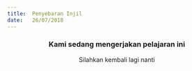 ```yaml
---
title:  Penyebaran Injil
date:   26/07/2018
---
```


### <center>Kami sedang mengerjakan pelajaran ini</center>
<center>Silahkan kembali lagi nanti</center>